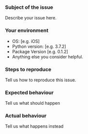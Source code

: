 ### Subject of the issue
Describe your issue here.

### Your environment
- OS: [e.g. iOS]
- Python version: [e.g. 3.7.2]
- Package Version [e.g. 0.1.2]
- Anything else you consider helpful.

### Steps to reproduce
Tell us how to reproduce this issue.

### Expected behaviour
Tell us what should happen

### Actual behaviour
Tell us what happens instead

